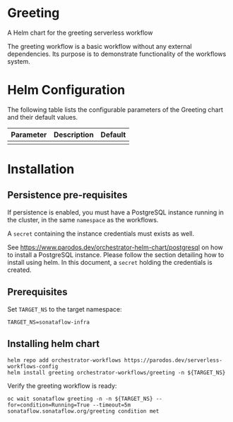 
Greeting
===========

A Helm chart for the greeting serverless workflow

The greeting workflow is a basic workflow without any external dependencies.
Its purpose is to demonstrate functionality of the workflows system.

# Helm Configuration

The following table lists the configurable parameters of the Greeting chart and their default values.

| Parameter                | Description             | Default        |
| ------------------------ | ----------------------- | -------------- |
|                          |                         |                |


# Installation
## Persistence pre-requisites
If persistence is enabled, you must have a PostgreSQL instance running in the cluster, in the same `namespace` as the workflows.

A `secret` containing the instance credentials must exists as well. 

See https://www.parodos.dev/orchestrator-helm-chart/postgresql on how to install a PostgreSQL instance. Please follow the section detailing how to install using helm. In this document, a `secret` holding the credentials is created.

## Prerequisites 
Set `TARGET_NS` to the target namespace:
```console
TARGET_NS=sonataflow-infra
```
## Installing helm chart 

```console
helm repo add orchestrator-workflows https://parodos.dev/serverless-workflows-config
helm install greeting orchestrator-workflows/greeting -n ${TARGET_NS}
```

Verify the greeting workflow is ready:
```console
oc wait sonataflow greeting -n -n ${TARGET_NS} --for=condition=Running=True --timeout=5m
sonataflow.sonataflow.org/greeting condition met
```
